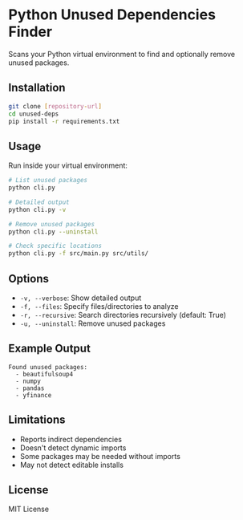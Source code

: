 # Python Unused Dependencies Finder

Scans your Python virtual environment to find and optionally remove unused packages.

## Installation
```bash
git clone [repository-url]
cd unused-deps
pip install -r requirements.txt
```

## Usage
Run inside your virtual environment:
```bash
# List unused packages
python cli.py

# Detailed output
python cli.py -v

# Remove unused packages
python cli.py --uninstall

# Check specific locations
python cli.py -f src/main.py src/utils/
```

## Options
- `-v, --verbose`: Show detailed output
- `-f, --files`: Specify files/directories to analyze
- `-r, --recursive`: Search directories recursively (default: True)
- `-u, --uninstall`: Remove unused packages

## Example Output
```
Found unused packages:
  - beautifulsoup4
  - numpy
  - pandas
  - yfinance
```

## Limitations
- Reports indirect dependencies
- Doesn't detect dynamic imports
- Some packages may be needed without imports
- May not detect editable installs

## License
MIT License
